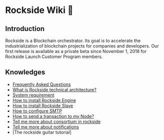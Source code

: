 # Rockside Wiki 🎸


## <a name="introduction"></a>Introduction
Rockside is a Blockchain orchestrator. Its goal is to accelerate the industrialization of blockchain projects for companies and developers. Our first release is available as a private beta since November 1, 2018 for Rockside Launch Customer Program members.

## <a name="knownledges"></a>Knowledges


* [Frequently Asked Questions]()
* [What is Rockside technical architecture?]()
* [System requirement]()
* [How to install Rockside Engine]()
* [How to install Rockside Slave]()
* [How to configure SMTP]()
* [How to send a transaction to my Node?]()
* [Tell me more about consortium in rockside]()
* [Tell me more about notifications]()
* [The rockside guitar tutorial]
